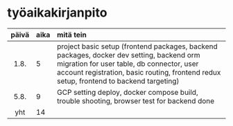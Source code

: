 # työaikakirjanpito

| päivä | aika | mitä tein                                                                                                                                                                                                                        |
|:-----:|:-----|:---------------------------------------------------------------------------------------------------------------------------------------------------------------------------------------------------------------------------------|
| 1.8.  | 5    | project basic setup (frontend packages, backend packages, docker dev setting, backend orm migration for user table, db connector, user account registration, basic routing, frontend redux setup, frontend to backend targeting) |
| 5.8.  | 9    | GCP setting deploy, docker compose build, trouble shooting, browser test for backend done                                                                                                                                        |
|  yht  | 14   |                                                                                                                                                                                                                                  |
